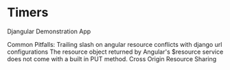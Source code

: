 Timers
======

Djangular Demonstration App

Common Pitfalls:
Trailing slash on angular resource conflicts with django url configurations
The resource object returned by Angular's $resource service does not come with a built in PUT method.
Cross Origin Resource Sharing
